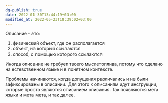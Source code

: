 ```yaml
---
dg-publish: true
date: 2022-01-30T13:44:19+03:00
modified_at: 2022-05-23T18:39:02+03:00
---
```

Описание - это:
1. физический объект, где он располагается
2. объект, на который ссылаются
3. способ, с помощью которого ссылаются

Иногда описание не требует твоего мыслетоплива, потому что сделано на естевственном языке и в понятном контексте. 

Проблемы начинаются, когда допущения различались и не были зафиксированы в описании. Для этого к описаниям идут инструкции, которые просто являются описанием описания. Так появляются мета языки и мета мета, и так далее.
